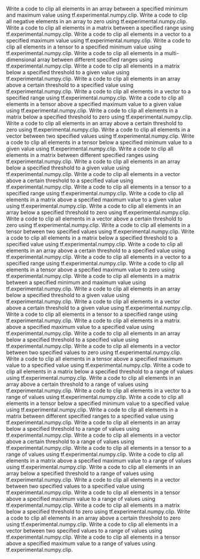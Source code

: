 Write a code to clip all elements in an array between a specified minimum and maximum value using tf.experimental.numpy.clip.
Write a code to clip all negative elements in an array to zero using tf.experimental.numpy.clip.
Write a code to clip all elements in a matrix between a specified range using tf.experimental.numpy.clip.
Write a code to clip all elements in a vector to a specified maximum value using tf.experimental.numpy.clip.
Write a code to clip all elements in a tensor to a specified minimum value using tf.experimental.numpy.clip.
Write a code to clip all elements in a multi-dimensional array between different specified ranges using tf.experimental.numpy.clip.
Write a code to clip all elements in a matrix below a specified threshold to a given value using tf.experimental.numpy.clip.
Write a code to clip all elements in an array above a certain threshold to a specified value using tf.experimental.numpy.clip.
Write a code to clip all elements in a vector to a specified range using tf.experimental.numpy.clip.
Write a code to clip all elements in a tensor above a specified maximum value to a given value using tf.experimental.numpy.clip.
Write a code to clip all elements in a matrix below a specified threshold to zero using tf.experimental.numpy.clip.
Write a code to clip all elements in an array above a certain threshold to zero using tf.experimental.numpy.clip.
Write a code to clip all elements in a vector between two specified values using tf.experimental.numpy.clip.
Write a code to clip all elements in a tensor below a specified minimum value to a given value using tf.experimental.numpy.clip.
Write a code to clip all elements in a matrix between different specified ranges using tf.experimental.numpy.clip.
Write a code to clip all elements in an array below a specified threshold to a given value using tf.experimental.numpy.clip.
Write a code to clip all elements in a vector above a certain threshold to a specified value using tf.experimental.numpy.clip.
Write a code to clip all elements in a tensor to a specified range using tf.experimental.numpy.clip.
Write a code to clip all elements in a matrix above a specified maximum value to a given value using tf.experimental.numpy.clip.
Write a code to clip all elements in an array below a specified threshold to zero using tf.experimental.numpy.clip.
Write a code to clip all elements in a vector above a certain threshold to zero using tf.experimental.numpy.clip.
Write a code to clip all elements in a tensor between two specified values using tf.experimental.numpy.clip.
Write a code to clip all elements in a matrix below a specified threshold to a specified value using tf.experimental.numpy.clip.
Write a code to clip all elements in an array above a certain threshold to a specified value using tf.experimental.numpy.clip.
Write a code to clip all elements in a vector to a specified range using tf.experimental.numpy.clip.
Write a code to clip all elements in a tensor above a specified maximum value to zero using tf.experimental.numpy.clip.
Write a code to clip all elements in a matrix between a specified minimum and maximum value using tf.experimental.numpy.clip.
Write a code to clip all elements in an array below a specified threshold to a given value using tf.experimental.numpy.clip.
Write a code to clip all elements in a vector above a certain threshold to a given value using tf.experimental.numpy.clip.
Write a code to clip all elements in a tensor to a specified range using tf.experimental.numpy.clip.
Write a code to clip all elements in a matrix above a specified maximum value to a specified value using tf.experimental.numpy.clip.
Write a code to clip all elements in an array below a specified threshold to a specified value using tf.experimental.numpy.clip.
Write a code to clip all elements in a vector between two specified values to zero using tf.experimental.numpy.clip.
Write a code to clip all elements in a tensor above a specified maximum value to a specified value using tf.experimental.numpy.clip.
Write a code to clip all elements in a matrix below a specified threshold to a range of values using tf.experimental.numpy.clip.
Write a code to clip all elements in an array above a certain threshold to a range of values using tf.experimental.numpy.clip.
Write a code to clip all elements in a vector to a range of values using tf.experimental.numpy.clip.
Write a code to clip all elements in a tensor below a specified minimum value to a specified value using tf.experimental.numpy.clip.
Write a code to clip all elements in a matrix between different specified ranges to a specified value using tf.experimental.numpy.clip.
Write a code to clip all elements in an array below a specified threshold to a range of values using tf.experimental.numpy.clip.
Write a code to clip all elements in a vector above a certain threshold to a range of values using tf.experimental.numpy.clip.
Write a code to clip all elements in a tensor to a range of values using tf.experimental.numpy.clip.
Write a code to clip all elements in a matrix above a specified maximum value to a range of values using tf.experimental.numpy.clip.
Write a code to clip all elements in an array below a specified threshold to a range of values using tf.experimental.numpy.clip.
Write a code to clip all elements in a vector between two specified values to a specified value using tf.experimental.numpy.clip.
Write a code to clip all elements in a tensor above a specified maximum value to a range of values using tf.experimental.numpy.clip.
Write a code to clip all elements in a matrix below a specified threshold to zero using tf.experimental.numpy.clip.
Write a code to clip all elements in an array above a certain threshold to zero using tf.experimental.numpy.clip.
Write a code to clip all elements in a vector between two specified values to a range of values using tf.experimental.numpy.clip.
Write a code to clip all elements in a tensor above a specified maximum value to a range of values using tf.experimental.numpy.clip.
